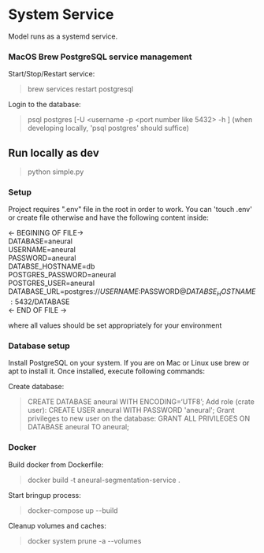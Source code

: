 # System Service
Model runs as a systemd service.

### MacOS Brew PostgreSQL service management
Start/Stop/Restart service:
> brew services restart postgresql

Login to the database:
> psql postgres [-U <username -p <port number like 5432> -h <hostname like localhost>]
(when developing locally, 'psql postgres' should suffice)

## Run locally as dev
> python simple.py

### Setup
Project requires ".env" file in the root in order to work.
You can 'touch .env' or create file otherwise and have the following content inside:

<- BEGINING OF FILE-><br/>
DATABASE=aneural<br/>
USERNAME=aneural<br/>
PASSWORD=aneural<br/>
DATABSE_HOSTNAME=db<br/>
POSTGRES_PASSWORD=aneural<br/>
POSTGRES_USER=aneural<br/>
DATABASE_URL=postgres://$USERNAME:$PASSWORD@$DATABSE_HOSTNAME:5432/$DATABASE<br/>
<- END OF FILE -><br/>

where all values should be set appropriately for your environment

### Database setup

Install PostgreSQL on your system.
If you are on Mac or Linux use brew or apt to install it.
Once installed, execute following commands:

Create database:
> CREATE DATABASE aneural   WITH ENCODING=‘UTF8’;
Add role (crate user):
> CREATE USER aneural WITH PASSWORD 'aneural';
Grant privileges to new user on the database:
> GRANT ALL PRIVILEGES ON DATABASE aneural TO aneural;

### Docker

Build docker from Dockerfile:
> docker build -t aneural-segmentation-service .

Start bringup process:
> docker-compose up --build

Cleanup volumes and caches:
> docker system prune -a --volumes